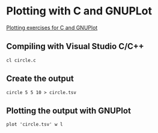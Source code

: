 # Plotting with C and GNUPLot

[Plotting exercises for C and GNUPlot](https://www.bragitoff.com/2017/08/plotting-exercises-c-gnuplot/)

## Compiling with Visual Studio C/C++

```
cl circle.c
```

## Create the output

```
circle 5 5 10 > circle.tsv
```

## Plotting the output with GNUPlot

```
plot 'circle.tsv' w l
```
